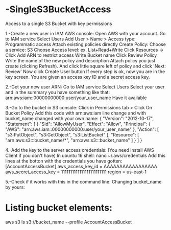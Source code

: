 # -SingleS3BucketAccess
Access to a single S3 Bucket with key permissions

1.-Create a new user in IAM AWS console:
   Open AWS with your account.
   Go to IAM service
   Select Users
   Add User > Name > Access type: Programmatic access
   Attach existing policies directly 
   Create Policy:
     Choose a service: S3
     Choose Access level: ex. List+Read+Write
     Click Resources -> Click Add ARN to restrict access
     Write Bucket name
     Click Review Policy
     Write the name of the new policy and description
  Attach policy you just create (clicking Refresh).
  And click little square left of policy and click 'Next: Review'
  Now click Create User button
  If every step is ok, now you are in the key screen. You are given an access key ID and a 
secret access key.

2.-Get your new user ARN:
   Go to IAM service
   Select Users
   Select your user and in the summary you have something like that:
    arn:aws:iam::00000000000:user/your_user_name
   Have it available

3.-Go to the bucket in S3 console:
   Click in Permissions tab > Click On Bucket Policy
   Add this code with arn:aws:iam line change and with bucket_name changed with your own name:
   {
    "Version": "2012-10-17",
    "Statement": [
        {
            "Sid": "AllowMyUser",
            "Effect": "Allow",
            "Principal": {
                "AWS": "arn:aws:iam::00000000000:user/your_user_name"
            },
            "Action": [
                "s3:PutObject",
                "s3:GetObject",
                "s3:ListBucket"
            ],
            "Resource": [
                "arn:aws:s3:::bucket_name/*",
                "arn:aws:s3:::bucket_name"
            ]
        }
    ]
}

4.-Add the key to the server access credentials:
   (You need install AWS Client if you don't have)
   In ubuntu 16 shell: nano ~/.aws/credentials
   Add this lines at the botton with the credentials you have gotten:
     [AccountAccessBucket]
     aws_access_key_id = AAAAAAAAAAAAAAAAA
     aws_secret_access_key = 1111111111111111111111111
     region = us-east-1
  
5.-Check if it works with this in the command line:
   Changing bucket_name by yours:
   # Listing bucket elements:
   aws s3 ls s3://bucket_name --profile AccountAccessBucket 
   
  
     
